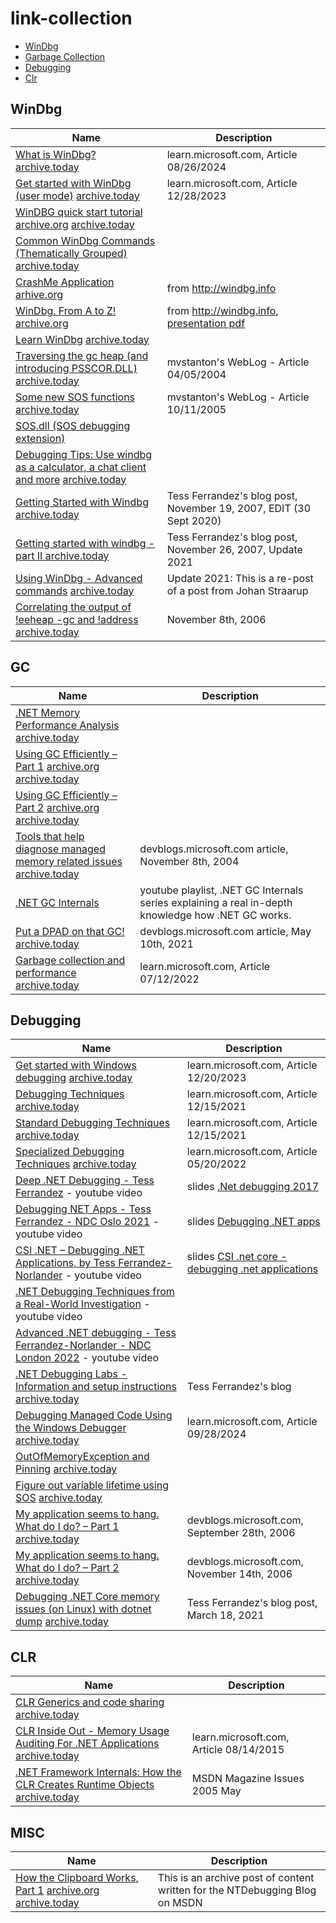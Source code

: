 # link-collection
* [WinDbg](#WinDbg)
* [Garbage Collection](#GC)
* [Debugging](#Debugging)
* [Clr](#CLR)

## WinDbg
| Name                                                                       | Description                                                                        |
|----------------------------------------------------------------------------|------------------------------------------------------------------------------------|
| [What is WinDbg?](https://learn.microsoft.com/en-us/windows-hardware/drivers/debuggercmds/windbg-overview) [archive.today](https://archive.ph/aGsU8)| learn.microsoft.com, Article 08/26/2024 |
| [Get started with WinDbg (user mode)](https://learn.microsoft.com/en-us/windows-hardware/drivers/debugger/getting-started-with-windbg) [archive.today](https://archive.is/blrZ2)| learn.microsoft.com, Article 12/28/2023 |
| [WinDBG quick start tutorial](https://codemachine.com/articles/windbg_quickstart.html) [archive.org](http://web.archive.org/web/20240324162937/https://codemachine.com/articles/windbg_quickstart.html) [archive.today](https://archive.ph/RANiR)| |
| [Common WinDbg Commands (Thematically Grouped)](http://windbg.info/doc/1-common-cmds.html) [archive.today](https://archive.ph/AMJxT)| |
| [CrashMe Application](http://windbg.info/apps/46-crashme.html) [arhive.org](http://web.archive.org/web/20240419221017/http://windbg.info/apps/46-crashme.html) | from http://windbg.info |
| [WinDbg. From A to Z!](http://www.windbg.info/doc/2-windbg-a-z.html) [archive.org](http://web.archive.org/web/20240423081410/http://www.windbg.info/doc/2-windbg-a-z.html) | from http://windbg.info, [presentation pdf](http://web.archive.org/web/20240411085442/http://windbg.info/download/doc/pdf/WinDbg_A_to_Z_color.pdf) |
| [Learn WinDbg](http://www.windbg.xyz) [archive.today](https://archive.ph/JkpmO) ||
| [Traversing the gc heap (and introducing PSSCOR.DLL)](https://learn.microsoft.com/en-us/archive/blogs/mvstanton/traversing-the-gc-heap-and-introducing-psscor-dll) [archive.today](https://archive.ph/iys9H) | mvstanton's WebLog - Article 04/05/2004 |
| [Some new SOS functions](https://learn.microsoft.com/en-us/archive/blogs/mvstanton/some-new-sos-functions) [archive.today](https://archive.ph/W2fQV) | mvstanton's WebLog - Article 10/11/2005 |
| [SOS.dll (SOS debugging extension)](https://learn.microsoft.com/en-us/dotnet/framework/tools/sos-dll-sos-debugging-extension) | |
| [Debugging Tips: Use windbg as a calculator, a chat client and more](https://www.tessferrandez.com/blog/2006/01/18/debugging-tips-use-windbg-as-a-calculator.html) [archive.today](https://archive.ph/mwpmW) ||
| [Getting Started with Windbg](https://www.tessferrandez.com/blog/2007/11/19/getting-started-with-windbg.html) [archive.today](https://archive.ph/RmqXw) | Tess Ferrandez's blog post, November 19, 2007, EDIT (30 Sept 2020) |
| [Getting started with windbg - part II ](https://www.tessferrandez.com/blog/2007/11/26/getting-started-with-windbg-part-ii.html) [archive.today](https://archive.ph/AvBvH) | Tess Ferrandez's blog post, November 26, 2007, Update 2021 |
| [Using WinDbg - Advanced commands](https://www.tessferrandez.com/blog/2008/01/23/windbg-advanced-commands.html) [archive.today](https://archive.ph/pcd6W)| Update 2021: This is a re-post of a post from Johan Straarup |
| [Correlating the output of !eeheap -gc and !address](https://devblogs.microsoft.com/dotnet/correlating-the-output-of-eeheap-gc-and-address/) [archive.today](https://archive.ph/8QIjA) | November 8th, 2006 |


## GC
| Name                                                                       | Description                                                                        |
|----------------------------------------------------------------------------|------------------------------------------------------------------------------------|
|[.NET Memory Performance Analysis](https://github.com/Maoni0/mem-doc/blob/master/doc/.NETMemoryPerformanceAnalysis.md) [archive.today](https://archive.ph/PrWlh)||
| [Using GC Efficiently – Part 1](https://devblogs.microsoft.com/dotnet/using-gc-efficiently-part-1/) [archive.org](https://web.archive.org/web/20240620132331/https://devblogs.microsoft.com/dotnet/using-gc-efficiently-part-1/) [archive.today](https://archive.ph/42F7l) | |
| [Using GC Efficiently – Part 2](https://devblogs.microsoft.com/dotnet/using-gc-efficiently-part-2/) [archive.org](https://web.archive.org/web/20240609085209/https://devblogs.microsoft.com/dotnet/using-gc-efficiently-part-2/) [archive.today](https://archive.ph/NAowO)| |
| [Tools that help diagnose managed memory related issues](https://devblogs.microsoft.com/dotnet/tools-that-help-diagnose-managed-memory-related-issues/) [archive.today](https://archive.ph/fB9jA) | devblogs.microsoft.com article, November 8th, 2004 |
| [.NET GC Internals](https://www.youtube.com/playlist?list=PLpUkQYy-K8Y-wYcDgDXKhfs6OT8fFQtVm) | youtube playlist, .NET GC Internals series explaining a real in-depth knowledge how .NET GC works. |
| [Put a DPAD on that GC!](https://devblogs.microsoft.com/dotnet/put-a-dpad-on-that-gc/) [archive.today](https://archive.ph/AdujA)| devblogs.microsoft.com article, May 10th, 2021 |
| [Garbage collection and performance](https://learn.microsoft.com/en-us/dotnet/standard/garbage-collection/performance) [archive.today](https://archive.ph/CxLSz) | learn.microsoft.com, Article 07/12/2022 |


## Debugging
| Name                                                                       | Description                                                                        |
|----------------------------------------------------------------------------|------------------------------------------------------------------------------------|
| [Get started with Windows debugging](https://learn.microsoft.com/en-us/windows-hardware/drivers/debugger/getting-started-with-windows-debugging) [archive.today](https://archive.is/7mOG5)| learn.microsoft.com, Article 12/20/2023 |
| [Debugging Techniques](https://learn.microsoft.com/en-us/windows-hardware/drivers/debugger/debugging-techniques) [archive.today](https://archive.ph/PiJpZ)| learn.microsoft.com, Article 12/15/2021 |
| [Standard Debugging Techniques](https://learn.microsoft.com/en-us/windows-hardware/drivers/debugger/standard-debugging-techniques) [archive.today](https://archive.ph/8vQus) | learn.microsoft.com, Article 12/15/2021 |
| [Specialized Debugging Techniques](https://learn.microsoft.com/en-us/windows-hardware/drivers/debugger/specialized-debugging-techniques) [archive.today](https://archive.ph/kqkt4) | learn.microsoft.com, Article 05/20/2022 |
| [Deep .NET Debugging - Tess Ferrandez](https://www.youtube.com/watch?v=S-jiM07X3fs) - youtube video| slides [.Net debugging 2017](https://www.slideshare.net/slideshow/net-debugging-2017/71633740) |
| [Debugging NET Apps - Tess Ferrandez - NDC Oslo 2021](https://www.youtube.com/watch?v=5LTT8OfcnsM) - youtube video| slides [Debugging .NET apps](https://www.slideshare.net/slideshow/debugging-net-apps/251122931) |
| [CSI .NET – Debugging .NET Applications, by Tess Ferrandez-Norlander](https://www.youtube.com/watch?v=z2B8OruMT6s) - youtube video| slides [CSI .net core - debugging .net applications](https://www.slideshare.net/slideshow/csi-net-core-debugging-net-applications/248330523)|
| [.NET Debugging Techniques from a Real-World Investigation](https://www.youtube.com/watch?v=23E0JVmo9MM) - youtube video ||
| [Advanced .NET debugging - Tess Ferrandez-Norlander - NDC London 2022](https://www.youtube.com/watch?v=yA-b-V_9N_E) - youtube video ||
| [.NET Debugging Labs - Information and setup instructions ](https://www.tessferrandez.com/blog/2008/02/04/debugging-demos-setup-instructions.html) [archive.today](https://archive.ph/PThUn) | Tess Ferrandez's blog |
| [Debugging Managed Code Using the Windows Debugger](https://learn.microsoft.com/en-us/windows-hardware/drivers/debugger/debugging-managed-code) [archive.today](https://archive.ph/PcbOw)| learn.microsoft.com, Article 09/28/2024 |
| [OutOfMemoryException and Pinning](https://learn.microsoft.com/en-us/archive/blogs/yunjin/outofmemoryexception-and-pinning) [archive.today](https://archive.ph/5eAXI) ||
| [Figure out variable lifetime using SOS](https://learn.microsoft.com/en-us/archive/blogs/yunjin/figure-out-variable-lifetime-using-sos) [archive.today](https://archive.ph/wXfos) ||
| [My application seems to hang. What do I do? – Part 1](https://devblogs.microsoft.com/dotnet/my-application-seems-to-hang-what-do-i-do-part-1/) [archive.today](https://archive.ph/AoH4f) | devblogs.microsoft.com, September 28th, 2006 |
| [My application seems to hang. What do I do? – Part 2](https://devblogs.microsoft.com/dotnet/my-application-seems-to-hang-what-do-i-do-part-2/) [archive.today](https://archive.ph/8nky9) | devblogs.microsoft.com, November 14th, 2006 |
| [Debugging .NET Core memory issues (on Linux) with dotnet dump](https://www.tessferrandez.com/blog/2021/03/18/debugging-a-netcore-memory-issue-with-dotnet-dump.html) [archive.today](https://archive.ph/y232F) | Tess Ferrandez's blog post, March 18, 2021 |




## CLR
| Name                                                                       | Description                                                                        |
|----------------------------------------------------------------------------|------------------------------------------------------------------------------------|
| [CLR Generics and code sharing](https://learn.microsoft.com/en-us/archive/blogs/joelpob/clr-generics-and-code-sharing) [archive.today](https://archive.ph/qZMt4) ||
| [CLR Inside Out - Memory Usage Auditing For .NET Applications](https://learn.microsoft.com/en-us/archive/msdn-magazine/2009/june/memory-usage-auditing-for-net-applications) [archive.today](https://archive.ph/MHEYO)| learn.microsoft.com, Article 08/14/2015|
| [.NET Framework Internals: How the CLR Creates Runtime Objects](https://learn.microsoft.com/en-us/archive/msdn-magazine/2005/may/net-framework-internals-how-the-clr-creates-runtime-objects) [archive.today](https://archive.ph/HiIa4) | MSDN Magazine Issues  2005  May |

## MISC
| Name                                                                       | Description                                                                        |
|----------------------------------------------------------------------------|------------------------------------------------------------------------------------|
| [How the Clipboard Works, Part 1](https://burrough.org/archives/284) [archive.org](http://web.archive.org/web/20240303100349/https://burrough.org/archives/284) [archive.today](https://archive.ph/yuzLz) | This is an archive post of content written for the NTDebugging Blog on MSDN |

